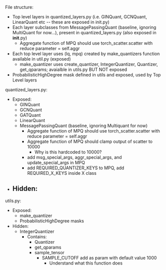 File structure:
- Top level layers in quantized_layers.py (i.e. GINQuant, GCNQuant, LinearQuant etc -- these are exposed in init.py)
- Each layer subclasses from MessagePassingQuant (baseline, ignoring MultiQuant for now...), present in quantized_layers.py (also exposed in __init__.py)
    - Aggregate function of MPQ should use torch_scatter.scatter with reduce parameter = self.aggr
- Each top level layer uses (lq, mpq) created by make_quantizers function available in util.py (exposed)
    - make_quantizer uses create_quantizer, IntegerQuantizer, Quantizer, get_qparams; avaialble in utils.py BUT NOT exposed
- ProbabilisticHighDegree mask defined in utils and exposed, used by Top Level layers


quantized_layers.py:
- Exposed:
    - GINQuant
    - GCNQuant
    - GATQuant
    - LinearQuant
    - MessagePassingQuant (baseline, ignoring Multiquant for now)
        - Aggregate function of MPQ should use torch_scatter.scatter with reduce parameter = self.aggr
        - Aggregate function of MPQ should clamp output of scatter to 10000
            - Why is this hardcoded to 10000?
        - add msg_special_args, aggr_special_args, and update_special_args in MPQ 
        - add REQUIRED_QUANTIZER_KEYS to MPQ, add REQUIRED_X_KEYS inside X class
- Hidden:
    - 

utils.py:
- Exposed:
    - make_quantizer
    - ProbabilisticHighDegree masks
- Hidden:
    - IntegerQuantizer 
        - Contains:
            - Quantizer
            - get_qparams
            - sample_tensor
                - SAMPLE_CUTOFF add as param with default value 1000
                    - Understand what this function does